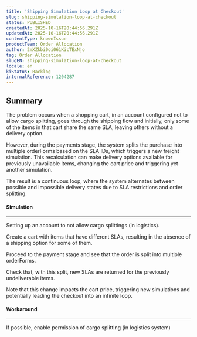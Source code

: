 ```yaml
---
title: 'Shipping Simulation Loop at Checkout'
slug: shipping-simulation-loop-at-checkout
status: PUBLISHED
createdAt: 2025-10-16T20:44:56.291Z
updatedAt: 2025-10-16T20:44:56.291Z
contentType: knownIssue
productTeam: Order Allocation
author: 2mXZkbi0oi061KicTExNjo
tag: Order Allocation
slugEN: shipping-simulation-loop-at-checkout
locale: en
kiStatus: Backlog
internalReference: 1204287
---
```


## Summary


The problem occurs when a shopping cart, in an account configured not to allow cargo splitting, goes through the shipping flow and initially, only some of the items in that cart share the same SLA, leaving others without a delivery option.

However, during the payments stage, the system splits the purchase into multiple orderForms based on the SLA IDs, which triggers a new freight simulation. This recalculation can make delivery options available for previously unavailable items, changing the cart price and triggering yet another simulation.

The result is a continuous loop, where the system alternates between possible and impossible delivery states due to SLA restrictions and order splitting.


#### Simulation


** **
Setting up an account to not allow cargo splittings (in logistics).

Create a cart with items that have different SLAs, resulting in the absence of a shipping option for some of them.

Proceed to the payment stage and see that the order is split into multiple orderForms.

Check that, with this split, new SLAs are returned for the previously undeliverable items.

Note that this change impacts the cart price, triggering new simulations and potentially leading the checkout into an infinite loop.


#### Workaround


** **
If possible, enable permission of cargo splitting (in logistics system)



